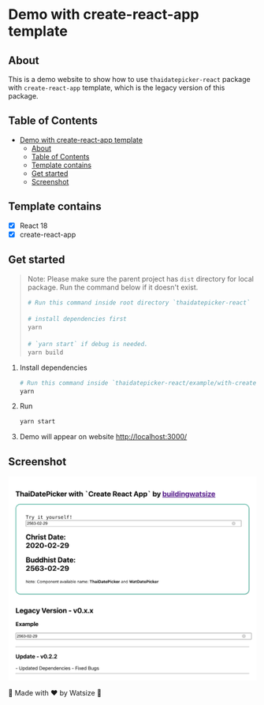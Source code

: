 # Demo with create-react-app template

## About

This is a demo website to show how to use `thaidatepicker-react` package with `create-react-app` template, which is the legacy version of this package.

## Table of Contents

- [Demo with create-react-app template](#demo-with-create-react-app-template)
  - [About](#about)
  - [Table of Contents](#table-of-contents)
  - [Template contains](#template-contains)
  - [Get started](#get-started)
  - [Screenshot](#screenshot)

## Template contains

- [x] React 18
- [x] create-react-app

## Get started

> Note: Please make sure the parent project has `dist` directory for local package. Run the command below if it doesn't exist.
>
> ```bash
> # Run this command inside root directory `thaidatepicker-react`
> 
> # install dependencies first
> yarn
> 
> # `yarn start` if debug is needed.
> yarn build
> ```

1. Install dependencies

   ```bash
   # Run this command inside `thaidatepicker-react/example/with-create-react-app`
   yarn
   ```

2. Run

   ```bash
   yarn start
   ```

3. Demo will appear on website [http://localhost:3000/](http://localhost:3000/)

## Screenshot

![Demo](docs/demo.png)

🌈 Made with ❤️ by Watsize 🌈
